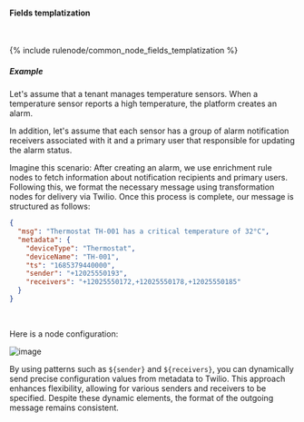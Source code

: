 #### Fields templatization

<div class="divider"></div>
<br/>

{% include rulenode/common_node_fields_templatization %}

##### Example

Let's assume that a tenant manages temperature sensors.
When a temperature sensor reports a high temperature, the platform creates an alarm.

In addition, let's assume that each sensor has a group of alarm notification receivers
associated with it and a primary user that responsible for updating the alarm status.

Imagine this scenario: After creating an alarm, we use enrichment rule nodes to fetch information about notification
recipients and primary users. Following this, we format the necessary message using transformation nodes for delivery
via Twilio. Once this process is complete, our message is structured as follows:

```json
{
  "msg": "Thermostat TH-001 has a critical temperature of 32°C",
  "metadata": {
    "deviceType": "Thermostat",
    "deviceName": "TH-001",
    "ts": "1685379440000",
    "sender": "+12025550193",
    "receivers": "+12025550172,+12025550178,+12025550185"
  }
}
```
<br>

Here is a node configuration:

![image](${helpBaseUrl}/help/images/rulenode/examples/twilio-voice-phone-ft.png)

By using patterns such as ```${sender}``` and ```${receivers}```, you can dynamically send precise configuration values from
metadata to Twilio. This approach enhances flexibility, allowing for various senders and receivers to be specified.
Despite these dynamic elements, the format of the outgoing message remains consistent.

<br>
<br>

